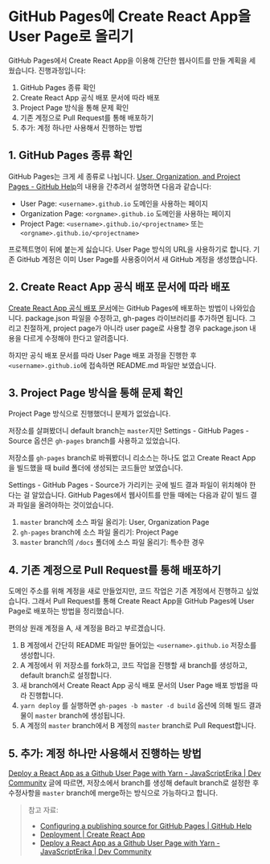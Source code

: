 # GitHub Pages에 Create React App을 User Page로 올리기

GitHub Pages에서 Create React App을 이용해 간단한 웹사이트를 만들 계획을 세웠습니다. 진행과정입니다:

1. GitHub Pages 종류 확인
2. Create React App 공식 배포 문서에 따라 배포
3. Project Page 방식을 통해 문제 확인
4. 기존 계정으로 Pull Request를 통해 배포하기
5. 추가: 계정 하나만 사용해서 진행하는 방법

## 1. GitHub Pages 종류 확인

GitHub Pages는 크게 세 종류로 나뉩니다. [User, Organization, and Project Pages - GitHub Help](https://help.github.com/en/articles/user-organization-and-project-pages)의 내용을 간추려서 설명하면 다음과 같습니다:

- User Page: `<username>.github.io` 도메인을 사용하는 페이지
- Organization Page: `<orgname>.github.io` 도메인을 사용하는 페이지
- Project Page: `<username>.github.io/<projectname>` 또는 `<orgname>.github.io/<projectname>`

프로젝트명이 뒤에 붙는게 싫습니다. User Page 방식의 URL을 사용하기로 합니다. 기존 GitHub 계정은 이미 User Page를 사용중이어서 새 GitHub 계정을 생성했습니다.

## 2. Create React App 공식 배포 문서에 따라 배포

[Create React App 공식 배포 문서](https://create-react-app.dev/docs/deployment)에는 GitHub Pages에 배포하는 방법이 나와있습니다. package.json 파일을 수정하고, gh-pages 라이브러리를 추가하면 됩니다. 그리고 친절하게, project page가 아니라 user page로 사용할 경우 package.json 내용을 다르게 수정해야 한다고 알려줍니다.

하지만 공식 배포 문서를 따라 User Page 배포 과정을 진행한 후 `<username>.github.io`에 접속하면 README.md 파일만 보였습니다.

## 3. Project Page 방식을 통해 문제 확인

Project Page 방식으로 진행했더니 문제가 없었습니다.

저장소를 살펴봤더니 default branch는 `master`지만 Settings - GitHub Pages - Source 옵션은 `gh-pages` branch를 사용하고 있었습니다.

저장소를 `gh-pages` branch로 바꿔봤더니 리소스는 하나도 없고 Create React App을 빌드했을 때 build 폴더에 생성되는 코드들만 보였습니다.

Settings - GitHub Pages - Source가 가리키는 곳에 빌드 결과 파일이 위치해야 한다는 걸 알았습니다. GitHub Pages에서 웹사이트를 만들 때에는 다음과 같이 빌드 결과 파일을 올려야하는 것이었습니다.

1. `master` branch에 소스 파일 올리기: User, Organization Page
2. `gh-pages` branch에 소스 파일 올리기: Project Page
3. `master` branch의 `/docs` 폴더에 소스 파일 올리기: 특수한 경우

## 4. 기존 계정으로 Pull Request를 통해 배포하기

도메인 주소를 위해 계정을 새로 만들었지만, 코드 작업은 기존 계정에서 진행하고 싶었습니다. 그래서 Pull Request를 통해 Create React App을 GitHub Pages에 User Page로 배포하는 방법을 정리했습니다.

편의상 원래 계정을 A, 새 계정을 B라고 부르겠습니다.

1. B 계정에서 간단히 README 파일만 들어있는 `<username>.github.io` 저장소를 생성합니다.
2. A 계정에서 위 저장소를 fork하고, 코드 작업을 진행할 새 branch를 생성하고, default branch로 설정합니다.
3. 새 branch에서 Create React App 공식 배포 문서의 User Page 배포 방법을 따라 진행합니다.
4. `yarn deploy` 를 실행하면 `gh-pages -b master -d build` 옵션에 의해 빌드 결과물이 `master` branch에 생성됩니다.
5. A 계정의  `master` branch에서 B 계정의 `master` branch로 Pull Request합니다.

## 5. 추가: 계정 하나만 사용해서 진행하는 방법

[Deploy a React App as a Github User Page with Yarn - JavaScriptErika | Dev Community](https://dev.to/javascripterika/deploy-a-react-app-as-a-github-user-page-with-yarn-3fka) 글에 따르면, 저장소에서 branch를 생성해 default branch로 설정한 후 수정사항을 `master` branch에 merge하는 방식으로 가능하다고 합니다.

> 참고 자료:
>
> - [Configuring a publishing source for GitHub Pages | GitHub Help](https://help.github.com/en/articles/configuring-a-publishing-source-for-github-pages)
> - [Deployment | Create React App](https://create-react-app.dev/docs/deployment)
> - [Deploy a React App as a Github User Page with Yarn - JavaScriptErika | Dev Community](https://dev.to/javascripterika/deploy-a-react-app-as-a-github-user-page-with-yarn-3fka)


